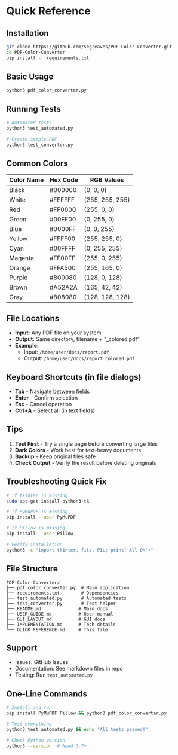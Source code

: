 # Quick Reference

## Installation
```bash
git clone https://github.com/segreaves/PDF-Color-Converter.git
cd PDF-Color-Converter
pip install -r requirements.txt
```

## Basic Usage
```bash
python3 pdf_color_converter.py
```

## Running Tests
```bash
# Automated tests
python3 test_automated.py

# Create sample PDF
python3 test_converter.py
```

## Common Colors
| Color Name | Hex Code  | RGB Values      |
|------------|-----------|-----------------|
| Black      | #000000   | (0, 0, 0)       |
| White      | #FFFFFF   | (255, 255, 255) |
| Red        | #FF0000   | (255, 0, 0)     |
| Green      | #00FF00   | (0, 255, 0)     |
| Blue       | #0000FF   | (0, 0, 255)     |
| Yellow     | #FFFF00   | (255, 255, 0)   |
| Cyan       | #00FFFF   | (0, 255, 255)   |
| Magenta    | #FF00FF   | (255, 0, 255)   |
| Orange     | #FFA500   | (255, 165, 0)   |
| Purple     | #800080   | (128, 0, 128)   |
| Brown      | #A52A2A   | (165, 42, 42)   |
| Gray       | #808080   | (128, 128, 128) |

## File Locations
- **Input:** Any PDF file on your system
- **Output:** Same directory, filename + "_colored.pdf"
- **Example:** 
  - Input: `/home/user/docs/report.pdf`
  - Output: `/home/user/docs/report_colored.pdf`

## Keyboard Shortcuts (in file dialogs)
- **Tab** - Navigate between fields
- **Enter** - Confirm selection
- **Esc** - Cancel operation
- **Ctrl+A** - Select all (in text fields)

## Tips
1. **Test First** - Try a single page before converting large files
2. **Dark Colors** - Work best for text-heavy documents
3. **Backup** - Keep original files safe
4. **Check Output** - Verify the result before deleting originals

## Troubleshooting Quick Fix
```bash
# If tkinter is missing
sudo apt-get install python3-tk

# If PyMuPDF is missing
pip install --user PyMuPDF

# If Pillow is missing
pip install --user Pillow

# Verify installation
python3 -c "import tkinter, fitz, PIL; print('All OK')"
```

## File Structure
```
PDF-Color-Converter/
├── pdf_color_converter.py  # Main application
├── requirements.txt        # Dependencies
├── test_automated.py       # Automated tests
├── test_converter.py       # Test helper
├── README.md              # Main docs
├── USER_GUIDE.md          # User manual
├── GUI_LAYOUT.md          # GUI docs
├── IMPLEMENTATION.md      # Tech details
└── QUICK_REFERENCE.md     # This file
```

## Support
- Issues: GitHub Issues
- Documentation: See markdown files in repo
- Testing: Run `test_automated.py`

## One-Line Commands
```bash
# Install and run
pip install PyMuPDF Pillow && python3 pdf_color_converter.py

# Test everything
python3 test_automated.py && echo "All tests passed!"

# Check Python version
python3 --version  # Need 3.7+
```
